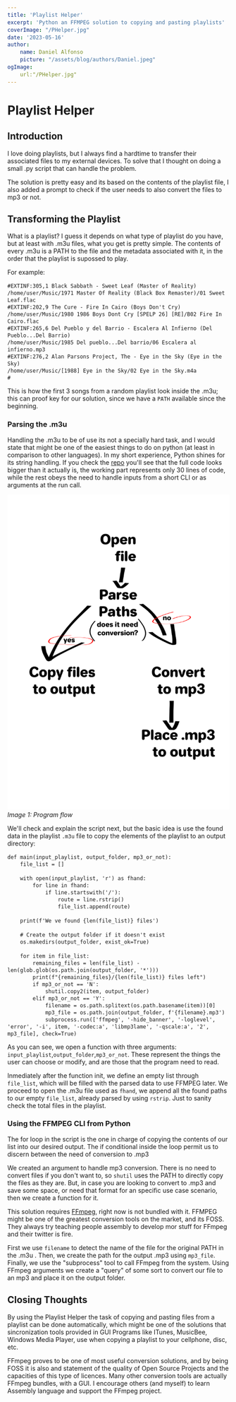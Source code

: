 ```yaml
---
title: 'Playlist Helper'
excerpt: 'Python an FFMPEG solution to copying and pasting playlists'
coverImage: "/PHelper.jpg"
date: '2023-05-16'
author: 
    name: Daniel Alfonso
    picture: "/assets/blog/authors/Daniel.jpeg"
ogImage:
    url:"/PHelper.jpg"
---
```


# Playlist Helper

## Introduction
I love doing playlists, but I always find a hardtime to transfer their associated files to my external devices. To solve that I thought on doing a small .py script that can handle the problem.

The solution is pretty easy and its based on the contents of the playlist file, I also added a prompt to check if the user needs to also convert the files to mp3 or not.

## Transforming the Playlist

What is a playlist? I guess it depends on what type of playlist do you have, but at least with .m3u files, what you get is pretty simple. The contents of every .m3u is a PATH to the file and the metadata associated with it, in the order that the playlist is supossed to play.

For example:

```
#EXTINF:305,1 Black Sabbath - Sweet Leaf (Master of Reality)
/home/user/Music/1971 Master Of Reality (Black Box Remaster)/01 Sweet Leaf.flac
#EXTINF:202,9 The Cure - Fire In Cairo (Boys Don't Cry)
/home/user/Music/1980 1986 Boys Dont Cry [SPELP 26] [RE]/B02 Fire In Cairo.flac
#EXTINF:265,6 Del Pueblo y del Barrio - Escalera Al Infierno (Del Pueblo...Del Barrio)
/home/user/Music/1985 Del pueblo...Del barrio/06 Escalera al infierno.mp3
#EXTINF:276,2 Alan Parsons Project, The - Eye in the Sky (Eye in the Sky)
/home/user/Music/[1988] Eye in the Sky/02 Eye in the Sky.m4a
#
```

This is how the first 3 songs from a random playlist look inside the .m3u; this can proof key for our solution, since we have a `PATH` available since the beginning.

### Parsing the .m3u

Handling the .m3u to be of use its not a specially hard task, and I would state that might be one of the easiest things to do on python (at least in comparison to other languages). In my short experience, Python shines for its string handling. If you check the [repo](https://github.com/dcalenzani/playlistHelper) you'll see that the full code looks bigger than it actually is, the working part represents only 30 lines of code, while the rest obeys the need to handle inputs from a short CLI or as arguments at the run call.

![Program Process](../img/Playlist_Process.png)*Image 1: Program flow*

We'll check and explain the script next, but the basic idea is use the found data in the playlist `.m3u` file to copy the elements of the playlist to an output directory:

``` 
def main(input_playlist, output_folder, mp3_or_not):
    file_list = []

    with open(input_playlist, 'r') as fhand:
        for line in fhand:
            if line.startswith('/'):
                route = line.rstrip()
                file_list.append(route)

    print(f'We ve found {len(file_list)} files')

    # Create the output folder if it doesn't exist
    os.makedirs(output_folder, exist_ok=True)

    for item in file_list:
        remaining_files = len(file_list) - len(glob.glob(os.path.join(output_folder, '*')))
        print(f"{remaining_files}/{len(file_list)} files left")
        if mp3_or_not == 'N':
            shutil.copy2(item, output_folder)
        elif mp3_or_not == 'Y':
            filename = os.path.splitext(os.path.basename(item))[0]
            mp3_file = os.path.join(output_folder, f'{filename}.mp3')
            subprocess.run(['ffmpeg', '-hide_banner', '-loglevel', 'error', '-i', item, '-codec:a', 'libmp3lame', '-qscale:a', '2', mp3_file], check=True)
```

As you can see, we open a function with three arguments: `input_playlist`,`output_folder`,`mp3_or_not`. These represent the things the user can choose or modify, and are those that the program need to read. 

Inmediately after the function init, we define an empty list through `file_list`, which will be filled with the parsed data to use FFMPEG later. We proceed to open the .m3u file used as `fhand`, we append all the found paths to our empty `file_list`, already parsed by using `rstrip`. Just to sanity check the total files in the playlist. 

### Using the FFMPEG CLI from Python
The for loop in the script is the one in charge of copying the contents of our list into our desired output. The if conditional inside the loop permit us to discern between the need of conversion to .mp3

We created an argument to handle mp3 conversion. There is no need to convert files if you don't want to, so `shutil` uses the PATH to directly copy the files as they are. But, in case you are looking to convert to .mp3 and save some space, or need that format for an specific use case scenario, then we create a function for it. 

This solution requires [FFmpeg](https://ffmpeg.org/), right now is not bundled with it. FFMPEG might be one of the greatest conversion tools on the market, and its FOSS. They always try teaching people assembly to develop mor stuff for FFmpeg and their twitter is fire. 

First we use `filename` to detect the name of the file for the original PATH in the .m3u . Then, we create the path for the output .mp3 using `mp3_file`. Finally, we use the "subprocess" tool to call FFmpeg from the system. Using FFmpeg arguments we create a "query" of some sort to convert our file to an mp3 and place it on the output folder.

## Closing Thoughts
By using the Playlist Helper the task of copying and pasting files from a playlist can be done automatically, which might be one of the solutions that sincronization tools provided in GUI Programs like ITunes, MusicBee, Windows Media Player, use when copying a playlist to your cellphone, disc, etc.

FFmpeg proves to be one of most useful conversion solutions, and by being FOSS it is also and statement of the quality of Open Source Projects and the capacities of this type of licences. Many other conversion tools are actually FFmpeg bundles, with a GUI. I encourage others (and myself) to learn Assembly language and support the FFmpeg project.